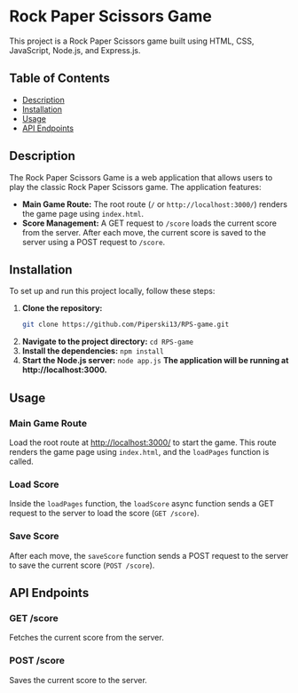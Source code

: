 # Rock Paper Scissors Game

This project is a Rock Paper Scissors game built using HTML, CSS, JavaScript, Node.js, and Express.js.

## Table of Contents
- [Description](#description)
- [Installation](#installation)
- [Usage](#usage)
- [API Endpoints](#api-endpoints)

## Description

The Rock Paper Scissors Game is a web application that allows users to play the classic Rock Paper Scissors game. The application features:

- **Main Game Route:** The root route (`/` or `http://localhost:3000/`) renders the game page using `index.html`.
- **Score Management:** A GET request to `/score` loads the current score from the server. After each move, the current score is saved to the server using a POST request to `/score`.

## Installation

To set up and run this project locally, follow these steps:

1. **Clone the repository:**
   ```bash
   git clone https://github.com/Piperski13/RPS-game.git
2. **Navigate to the project directory:**
   `cd RPS-game`
3. **Install the dependencies:**
   `npm install`
4. **Start the Node.js server:**
   `node app.js`
**The application will be running at http://localhost:3000.**

## Usage

### Main Game Route
Load the root route at [http://localhost:3000/](http://localhost:3000/) to start the game. This route renders the game page using `index.html`, and the `loadPages` function is called.

### Load Score
Inside the `loadPages` function, the `loadScore` async function sends a GET request to the server to load the score (`GET /score`).

### Save Score
After each move, the `saveScore` function sends a POST request to the server to save the current score (`POST /score`).

## API Endpoints

### GET /score
Fetches the current score from the server.

### POST /score
Saves the current score to the server.
